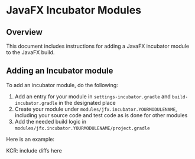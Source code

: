 # JavaFX Incubator Modules

## Overview

This document includes instructions for adding a JavaFX incubator module to the JavaFX build.

## Adding an Incubator module

To add an incubator module, do the following:

1. Add an entry for your module in `settings-incubator.gradle` and `build-incubator.gradle` in the designated place
2. Create your module under `modules/jfx.incubator.YOURMODULENAME`, including your source code and test code as is done for other modules
3. Add the needed build logic in `modules/jfx.incubator.YOURMODULENAME/project.gradle`

Here is an example:

KCR: include diffs here
